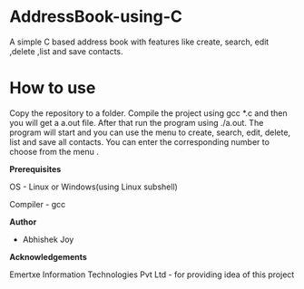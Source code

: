 # AddressBook-using-C
A simple C based address book with features like create, search, edit ,delete ,list and save contacts.

# How to use
Copy the repository to a folder. Compile the project using gcc *.c and then you will get a a.out file. After that run the program using ./a.out. 
The program will start and you can use the menu to create, search, edit, delete, list and save all contacts. You can enter the corresponding 
number to choose from the menu . 

**Prerequisites**

OS - Linux or Windows(using Linux subshell)

Compiler - gcc

**Author** 

<ul>
  <li>Abhishek Joy</li>
</ul>

**Acknowledgements**

Emertxe Information Technologies Pvt Ltd - for providing idea of this project

